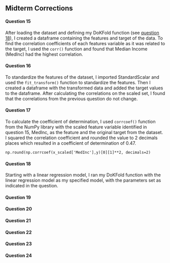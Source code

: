 ## Midterm Corrections

#### Question 15

After loading the dataset and defining my DoKFold function (see [question 18](#Question-18)), I created a dataframe containing the features and target of the data. To find the correlation 
coefficients of each features variable as it was related to the target, I used the ```corr()``` function and found that Median Income (MedInc) had the highest correlation.

#### Question 16

To standardize the features of the dataset, I imported StandardScalar and used the ```fit_transform()``` function to standardize the features. Then I created a dataframe with the 
transformed data and added the target values to the dataframe. After calculating the correlations on the scaled set, I found that the correlations from the previous question
do not change. 

#### Question 17

To calculate the coefficient of determination, I used ```corrcoef()``` function from the NumPy library with the scaled feature variable identified in question 15, MedInc, as the 
feature and the original target from the dataset. I squared the correlation coefficient and rounded the value to 2 decimals places which resulted in a coefficient of determination
of 0.47.
```
np.round(np.corrcoef(x_scaled['MedInc'],y)[0][1]**2, decimals=2)
```

#### Question 18

Starting with a linear regression model, I ran my DoKFold function with the linear regression model as my specified model, with the parameters set as indicated in the question.

#### Question 19

#### Question 20

#### Question 21

#### Question 22

#### Question 23

#### Question 24
